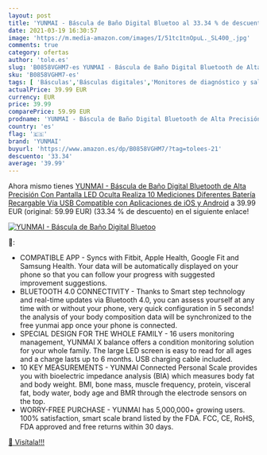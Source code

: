 ```yaml
---
layout: post
title: 'YUNMAI - Báscula de Baño Digital Bluetoo al 33.34 % de descuento'
date: 2021-03-19 16:30:57
image: 'https://m.media-amazon.com/images/I/51tc1tnOpuL._SL400_.jpg'
comments: true
category: ofertas
author: 'tole.es'
slug: 'B0858VGHM7-es YUNMAI - Báscula de Baño Digital Bluetooth de Alta...'
sku: 'B0858VGHM7-es'
tags: [ 'Básculas','Básculas digitales','Monitores de diagnóstico y salud','Salud y cuidado personal','Suministros y equipamiento médico','android','yunmai', ]
actualPrice: 39.99 EUR
currency: EUR
price: 39.99
comparePrice: 59.99 EUR
prodname: 'YUNMAI - Báscula de Baño Digital Bluetooth de Alta Precisión Con Pantalla LED Oculta Realiza 10 Mediciones Diferentes  Batería Recargable Vía USB Compatible con Aplicaciones de iOS y Android'
country: 'es'
flag: '🇪🇸'
brand: 'YUNMAI'
buyurl: 'https://www.amazon.es/dp/B0858VGHM7/?tag=tolees-21'
descuento: '33.34'
average: '39.99'
---
```


Ahora mismo tienes [YUNMAI - Báscula de Baño Digital Bluetooth de Alta Precisión Con Pantalla LED Oculta Realiza 10 Mediciones Diferentes  Batería Recargable Vía USB Compatible con Aplicaciones de iOS y Android](https://www.amazon.es/dp/B0858VGHM7/?tag=tolees-21) a 39.99 EUR (original: 59.99 EUR) (33.34 %  de descuento) en el siguiente enlace!

[![YUNMAI - Báscula de Baño Digital Bluetoo](https://m.media-amazon.com/images/I/51tc1tnOpuL._SL400_.jpg)](https://www.amazon.es/dp/B0858VGHM7/?tag=tolees-21)

🔎:

- COMPATIBLE APP - Syncs with Fitbit, Apple Health, Google Fit and Samsung Health. Your data will be automatically displayed on your phone so that you can follow your progress with suggested improvement suggestions.
- BLUETOOTH 4.0 CONNECTIVITY - Thanks to Smart step technology and real-time updates via Bluetooth 4.0, you can assess yourself at any time with or without your phone, very quick configuration in 5 seconds! the analysis of your body composition data will be synchronized to the free yunmai app once your phone is connected.
- SPECIAL DESIGN FOR THE WHOLE FAMILY - 16 users monitoring management, YUNMAI X balance offers a condition monitoring solution for your whole family. The large LED screen is easy to read for all ages and a charge lasts up to 6 months. USB charging cable included.
- 10 KEY MEASUREMENTS - YUNMAI Connected Personal Scale provides you with bioelectric impedance analysis (BIA) which measures body fat and body weight. BMI, bone mass, muscle frequency, protein, visceral fat, body water, body age and BMR through the electrode sensors on the top.
- WORRY-FREE PURCHASE - YUNMAI has 5,000,000+ growing users. 100% satisfaction, smart scale brand listed by the FDA. FCC, CE, RoHS, FDA approved and free returns within 30 days.

[🛒 Visítala!!!](https://www.amazon.es/dp/B0858VGHM7/?tag=tolees-21)
